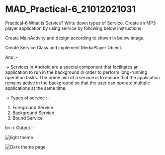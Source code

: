 # MAD_Practical-6_21012021031

Practical-6 What is Service? Write down types of Service. Create an MP3 player application by using service by following below instructions.

Create MainActivity and design according to shown in below image.

Create Service Class and implement MediaPlayer Object.

Ans :-

-> Services in Android are a special component that facilitates an application to run in the background in order to perform long-running operation tasks.
The prime aim of a service is to ensure that the application remains active in the background so that the user can operate multiple applications at the same time.

-> Types of service :-

1. Foreground Service
2. Background Service
3.  Bound Service

b>-> Output :-</b>


![light theme](https://github.com/Harshil-Ghadiya/MAD_Practical-6_21012021031/assets/122811629/1966aefa-4176-4751-a863-6d07e749d1bf)





![Dark theme page](https://github.com/Harshil-Ghadiya/MAD_Practical-6_21012021031/assets/122811629/f9e9792f-0065-4c10-982f-75b9ae70bf2c)


